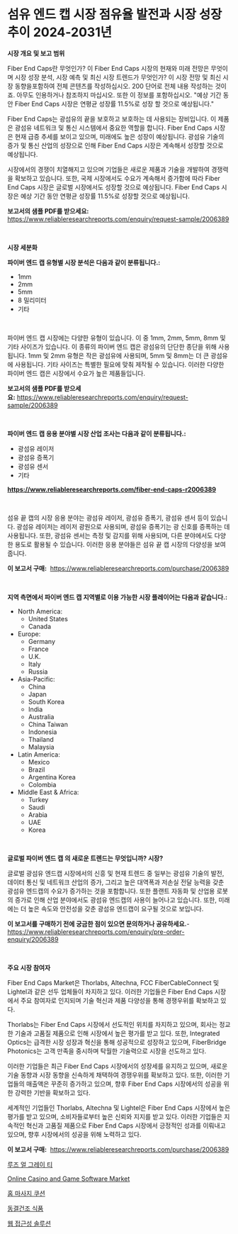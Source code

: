 <p><h1>섬유 엔드 캡 시장 점유율 발전과 시장 성장 추이 2024-2031년</h1></p><p><strong>시장 개요 및 보고 범위</strong></p>
<p><p>Fiber End Caps란 무엇인가? 이 Fiber End Caps 시장의 현재와 미래 전망은 무엇이며 시장 성장 분석, 시장 예측 및 최신 시장 트렌드가 무엇인가? 이 시장 전망 및 최신 시장 동향을포함하여 전체 콘텐츠를 작성하십시오. 200 단어로 전체 내용 작성하는 것이죠. 아무도 인용하거나 참조하지 마십시오. 또한 이 정보를 포함하십시오. "예상 기간 동안 Fiber End Caps 시장은 연평균 성장률 11.5%로 성장 할 것으로 예상됩니다."</p><p>Fiber End Caps는 광섬유의 끝을 보호하고 보호하는 데 사용되는 장비입니다. 이 제품은 광섬유 네트워크 및 통신 시스템에서 중요한 역할을 합니다. Fiber End Caps 시장은 현재 급증 추세를 보이고 있으며, 미래에도 높은 성장이 예상됩니다. 광섬유 기술의 증가 및 통신 산업의 성장으로 인해 Fiber End Caps 시장은 계속해서 성장할 것으로 예상됩니다.</p><p>시장에서의 경쟁이 치열해지고 있으며 기업들은 새로운 제품과 기술을 개발하여 경쟁력을 확보하고 있습니다. 또한, 국제 시장에서도 수요가 계속해서 증가함에 따라 Fiber End Caps 시장은 글로벌 시장에서도 성장할 것으로 예상됩니다. Fiber End Caps 시장은 예상 기간 동안 연평균 성장률 11.5%로 성장할 것으로 예상됩니다.</p></p>
<p><strong>보고서의 샘플 PDF를 받으세요:</strong> <a href="https://www.reliableresearchreports.com/enquiry/request-sample/2006389">https://www.reliableresearchreports.com/enquiry/request-sample/2006389</a></p>
<p>&nbsp;</p>
<p><strong>시장 세분화</strong></p>
<p><strong>파이버 엔드 캡 유형별 시장 분석은 다음과 같이 분류됩니다.:</strong></p>
<p><ul><li>1mm</li><li>2mm</li><li>5mm</li><li>8 밀리미터</li><li>기타</li></ul></p>
<p>&nbsp;</p>
<p><p>파이버 엔드 캡 시장에는 다양한 유형이 있습니다. 이 중 1mm, 2mm, 5mm, 8mm 및 기타 사이즈가 있습니다. 이 종류의 파이버 엔드 캡은 광섬유의 단단한 종단을 위해 사용됩니다. 1mm 및 2mm 유형은 작은 광섬유에 사용되며, 5mm 및 8mm는 더 큰 광섬유에 사용됩니다. 기타 사이즈는 특별한 필요에 맞춰 제작될 수 있습니다. 이러한 다양한 파이버 엔드 캡은 시장에서 수요가 높은 제품들입니다.</p></p>
<p><strong>보고서의 샘플 PDF를 받으세요:</strong>&nbsp;<a href="https://www.reliableresearchreports.com/enquiry/request-sample/2006389">https://www.reliableresearchreports.com/enquiry/request-sample/2006389</a></p>
<p>&nbsp;</p>
<p><strong> 파이버 엔드 캡 응용 분야별 시장 산업 조사는 다음과 같이 분류됩니다.:</strong></p>
<p><ul><li>광섬유 레이저</li><li>광섬유 증폭기</li><li>광섬유 센서</li><li>기타</li></ul></p>
<p><strong><a href="https://www.reliableresearchreports.com/fiber-end-caps-r2006389">https://www.reliableresearchreports.com/fiber-end-caps-r2006389</a></strong></p>
<p>&nbsp;</p>
<p><p>섬유 끝 캡의 시장 응용 분야는 광섬유 레이저, 광섬유 증폭기, 광섬유 센서 등이 있습니다. 광섬유 레이저는 레이저 광원으로 사용되며, 광섬유 증폭기는 광 신호를 증폭하는 데 사용됩니다. 또한, 광섬유 센서는 측정 및 감지를 위해 사용되며, 다른 분야에서도 다양한 용도로 활용될 수 있습니다. 이러한 응용 분야들은 섬유 끝 캡 시장의 다양성을 보여줍니다.</p></p>
<p><strong>이 보고서 구매:</strong>&nbsp; <a href="https://www.reliableresearchreports.com/purchase/2006389">https://www.reliableresearchreports.com/purchase/2006389</a></p>
<p>&nbsp;</p>
<p><strong>지역 측면에서 파이버 엔드 캡 지역별로 이용 가능한 시장 플레이어는 다음과 같습니다.:</strong></p>
<p><ul>
    <li>
        North America:
        <ul>
            <li>United States</li>
            <li>Canada</li>
        </ul>
    </li>
    <li>
        Europe:
        <ul>
            <li>Germany</li>
            <li>France</li>
            <li>U.K.</li>
            <li>Italy</li>
            <li>Russia</li>
        </ul>
    </li>
    <li>
        Asia-Pacific:
        <ul>
            <li>China</li>
            <li>Japan</li>
            <li>South Korea</li>
            <li>India</li>
            <li>Australia</li>
            <li>China Taiwan</li>
            <li>Indonesia</li>
            <li>Thailand</li>
            <li>Malaysia</li>
        </ul>
    </li>
    <li>
        Latin America:
        <ul>
            <li>Mexico</li>
            <li>Brazil</li>
            <li>Argentina Korea</li>
            <li>Colombia</li>
        </ul>
    </li>
    <li>
        Middle East & Africa:
        <ul>
            <li>Turkey</li>
            <li>Saudi</li>
            <li>Arabia</li>
            <li>UAE</li>
            <li>Korea</li>
        </ul>
    </li>
    </ul></p>
<p>&nbsp;</p>
<p><strong>글로벌 파이버 엔드 캡 의 새로운 트렌드는 무엇입니까? 시장?</strong></p>
<p><p>글로벌 광섬유 엔드캡 시장에서의 신흥 및 현재 트렌드 중 일부는 광섬유 기술의 발전, 데이터 통신 및 네트워크 산업의 증가, 그리고 높은 대역폭과 저손실 전달 능력을 갖춘 광섬유 엔드캡의 수요가 증가하는 것을 포함합니다. 또한 플랜트 자동화 및 산업용 로봇의 증가로 인해 산업 분야에서도 광섬유 엔드캡의 사용이 늘어나고 있습니다. 또한, 미래에는 더 높은 속도와 안전성을 갖춘 광섬유 엔드캡이 요구될 것으로 보입니다.</p></p>
<p><strong>이 보고서를 구매하기 전에 궁금한 점이 있으면 문의하거나 공유하세요.</strong>- <a href="https://www.reliableresearchreports.com/enquiry/pre-order-enquiry/2006389">https://www.reliableresearchreports.com/enquiry/pre-order-enquiry/2006389</a></p>
<p>&nbsp;</p>
<p><strong>주요 시장 참여자</strong></p>
<p><p>Fiber End Caps Market은 Thorlabs, Altechna, FCC FiberCableConnect 및 Lightel과 같은 선두 업체들이 차지하고 있다. 이러한 기업들은 Fiber End Caps 시장에서 주요 참여자로 인지되며 기술 혁신과 제품 다양성을 통해 경쟁우위를 확보하고 있다. </p><p>Thorlabs는 Fiber End Caps 시장에서 선도적인 위치를 차지하고 있으며, 회사는 정교한 기술과 고품질 제품으로 인해 시장에서 높은 평가를 받고 있다. 또한, Integrated Optics는 급격한 시장 성장과 혁신을 통해 성공적으로 성장하고 있으며, FiberBridge Photonics는 고객 만족을 중시하며 탁월한 기술력으로 시장을 선도하고 있다.</p><p>이러한 기업들은 최근 Fiber End Caps 시장에서의 성장세를 유지하고 있으며, 새로운 기술 동향과 시장 동향을 신속하게 채택하여 경쟁우위를 확보하고 있다. 또한, 이러한 기업들의 매출액은 꾸준히 증가하고 있으며, 향후 Fiber End Caps 시장에서의 성공을 위한 강력한 기반을 확보하고 있다.</p><p>세계적인 기업들인 Thorlabs, Altechna 및 Lightel은 Fiber End Caps 시장에서 높은 평가를 받고 있으며, 소비자들로부터 높은 신뢰와 지지를 받고 있다. 이러한 기업들은 지속적인 혁신과 고품질 제품으로 Fiber End Caps 시장에서 긍정적인 성과를 이뤄내고 있으며, 향후 시장에서의 성공을 위해 노력하고 있다.</p></p>
<p><strong>이 보고서 구매:</strong>&nbsp;&nbsp;<a href="https://www.reliableresearchreports.com/purchase/2006389">https://www.reliableresearchreports.com/purchase/2006389</a></p>
<p><p><a href="https://medium.com/@emmettsaynford43546/%EB%A3%A8%EC%A6%88-%EC%96%BC-%EA%B7%B8%EB%A0%88%EC%9D%B4-%ED%8B%B0-%EC%8B%9C%EC%9E%A5-%EC%A7%80%ED%91%9C-%ED%95%B4%EC%84%9D-%EC%8B%9C%EC%9E%A5-%EC%A0%90%EC%9C%A0%EC%9C%A8-%ED%8A%B8%EB%A0%8C%EB%93%9C-%EB%B0%8F-%EC%84%B1%EC%9E%A5-%ED%8C%A8%ED%84%B4-2d50c424a739">루즈 얼 그레이 티</a></p><p><a href="https://github.com/julyju69/Market-Research-Report-List-3/blob/main/online-casino-and-game-software-market.md">Online Casino and Game Software Market</a></p><p><a href="https://github.com/JackieFauhey9089475/Market-Research-Report-List-1/blob/main/123340953849.md">홈 마사지 쿠션</a></p><p><a href="https://medium.com/@cierrahayes645/%EB%83%89%EB%8F%99%EA%B1%B4%EC%A1%B0%EC%8B%9D%ED%92%88-%EC%8B%9C%EC%9E%A5-%EA%B7%9C%EB%AA%A8-%EB%B0%8F-%EC%8B%9C%EC%9E%A5-%EB%8F%99%ED%96%A5-2024%EB%85%84%EB%B6%80%ED%84%B0-2031%EB%85%84%EA%B9%8C%EC%A7%80%EC%9D%98-%EC%99%84%EC%A0%84%ED%95%9C-%EC%82%B0%EC%97%85-%EA%B0%9C%EC%9A%94-3de952d34a27">동결건조 식품</a></p><p><a href="https://github.com/Howaoole34545/Market-Research-Report-List-1/blob/main/452355853848.md">웹 접근성 솔루션</a></p></p>